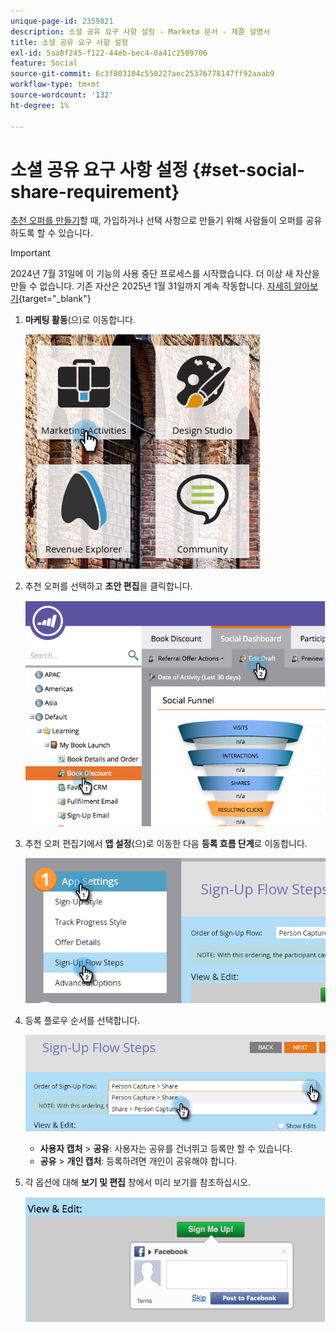 ```yaml
---
unique-page-id: 2359821
description: 소셜 공유 요구 사항 설정 - Marketo 문서 - 제품 설명서
title: 소셜 공유 요구 사항 설정
exl-id: 5aa8f245-f122-44eb-bec4-0a41c2509706
feature: Social
source-git-commit: 6c3f803104c550227aec25376778147ff92aaab9
workflow-type: tm+mt
source-wordcount: '132'
ht-degree: 1%

---
```


# 소셜 공유 요구 사항 설정 {#set-social-share-requirement}

[추천 오퍼를 만들기](/help/marketo/product-docs/demand-generation/social/referral-offers/create-a-referral-offer.md)할 때, 가입하거나 선택 사항으로 만들기 위해 사람들이 오퍼를 공유하도록 할 수 있습니다.

>[!IMPORTANT]
>
>2024년 7월 31일에 이 기능의 사용 중단 프로세스를 시작했습니다. 더 이상 새 자산을 만들 수 없습니다. 기존 자산은 2025년 1월 31일까지 계속 작동합니다. [자세히 알아보기](https://nation.marketo.com/t5/employee-blogs/marketo-engage-social-features-deprecation/ba-p/351977){target="_blank"}

1. **마케팅 활동**(으)로 이동합니다.

   ![](assets/ma-1.png)

1. 추천 오퍼를 선택하고 **초안 편집**&#x200B;을 클릭합니다.

   ![](assets/image2015-4-22-13-3a30-3a36.png)

1. 추천 오퍼 편집기에서 **앱 설정**(으)로 이동한 다음 **등록 흐름 단계**&#x200B;로 이동합니다.

   ![](assets/three.png)

1. 등록 플로우 순서를 선택합니다.

   ![](assets/four.png)

   * **사용자 캡처** > **공유**: 사용자는 공유를 건너뛰고 등록만 할 수 있습니다.
   * **공유** > **개인 캡처**: 등록하려면 개인이 공유해야 합니다.

1. 각 옵션에 대해 **보기 및 편집** 창에서 미리 보기를 참조하십시오.

   ![](assets/image2015-4-22-13-3a34-3a28.png)
